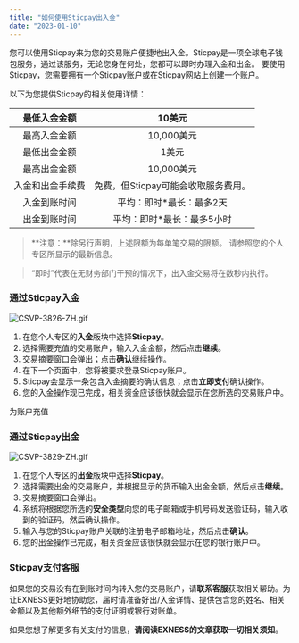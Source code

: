 ```yaml
---
title: "如何使用Sticpay出入金"
date: "2023-01-10"
---
```


您可以使用Sticpay来为您的交易账户便捷地出入金。Sticpay是一项全球电子钱包服务，通过该服务，无论您身在何处，您都可以即时办理入金和出金。 要使用Sticpay，您需要拥有一个Sticpay账户或在Sticpay网站上创建一个账户。

以下为您提供Sticpay的相关使用详情：

| 最低入金金额 | 10美元|
|:--------:|:----:|
| 最高入金金额 | 10,000美元|
| 最低出金金额 | 1美元 |
| 最高出金金额 | 10,000美元|
| 入金和出金手续费 | 免费，但Sticpay可能会收取服务费用。 |
| 入金到账时间 | 平均：即时*最长：最多2天 |
| 出金到账时间 | 平均：即时*最长：最多5小时|


> **注意：**除另行声明，上述限额为每单笔交易的限额。 请参照您的个人专区所显示的最新信息。

> “即时”代表在无财务部门干预的情况下，出入金交易将在数秒内执行。

### 通过Sticpay入金

![CSVP-3826-ZH.gif](https://cdn.jsdelivr.net/gh/jarlin8/OSS@main/exhelp/CSVP-3826-ZH.gif)

1. 在您个人专区的**入金**版块中选择**Sticpay**。
2. 选择需要充值的交易账户，输入入金金额，然后点击**继续**。
3. 交易摘要窗口会弹出；点击**确认**继续操作。
4. 在下一个页面中，您将被要求登录Sticpay账户。
5. Sticpay会显示一条包含入金摘要的确认信息；点击**立即支付**确认操作。
6. 您的入金操作现已完成，相关资金应该很快就会显示在您所选的交易账户中。

为账户充值

### 通过Sticpay出金

![CSVP-3829-ZH.gif](https://cdn.jsdelivr.net/gh/jarlin8/OSS@main/exhelp/CSVP-3829-ZH.gif)

1. 在您个人专区的**出金**版块中选择**Sticpay**。
2. 选择需要出金的交易账户，并根据显示的货币输入出金金额，然后点击**继续**。
3. 交易摘要窗口会弹出。
4. 系统将根据您所选的**安全类型**向您的电子邮箱或手机号码发送验证码，输入收到的验证码，然后确认操作。
5. 输入与您的Sticpay账户关联的注册电子邮箱地址，然后点击**确认**。
6. 您的出金操作已完成，相关资金应该很快就会显示在您的银行账户中。

### Sticpay支付客服

如果您的交易没有在到账时间内转入您的交易账户，请**联系客服**获取相关帮助。为让EXNESS更好地协助您，届时请准备好出/入金详情、提供包含您的姓名、相关金额以及其他额外细节的支付证明或银行对账单。

如果您想了解更多有关支付的信息，**请阅读EXNESS的文章获取一切相关须知**。
